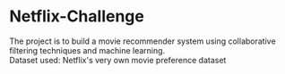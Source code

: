 # Netflix-Challenge
The project is to build a movie recommender system using collaborative filtering techniques and machine learning.
<br>Dataset used: Netflix's very own movie preference dataset
